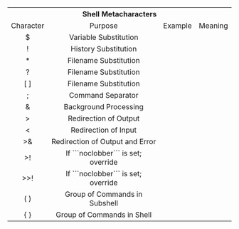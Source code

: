 <html>
<table style="text-align:center;" class="table table-bordered">
<tbody><tr>
<th style="text-align:center;" colspan="4">Shell Metacharacters</th>
</tr>

<tr>
<td>Character</td>
<td>Purpose</td>
<td>Example</td>
<td>Meaning</td>
</tr>

<tr>
<td>$</td>
<td>Variable Substitution</td>
<td></td>
<td></td>
</tr>

<tr>
<td>!</td>
<td>History Substitution</td>
<td></td>
<td></td>
</tr>

<tr>
<td>*</td>
<td>Filename Substitution</td>
<td></td>
<td></td>
</tr>

<tr>
<td>?</td>
<td>Filename Substitution</td>
<td></td>
<td></td>
</tr>

<tr>
<td>[ ]</td>
<td>Filename Substitution</td>
<td></td>
<td></td>
</tr>

<tr>
<td>;</td>
<td>Command Separator</td>
<td></td>
<td></td>
</tr>

<tr>
<td>&</td>
<td>Background Processing</td>
<td></td>
<td></td>
</tr>

<tr>
<td>></td>
<td>Redirection of Output</td>
<td></td>
<td></td>
</tr>

<tr>
<td><</td>
<td>Redirection of Input</td>
<td></td>
<td></td>
</tr>

<tr>
<td>>&</td>
<td>Redirection of Output and Error</td>
<td></td>
<td></td>
</tr>

<tr>
<td>>!</td>
<td>If ```noclobber``` is set; override</td>
<td></td>
<td></td>
</tr>

<tr>
<td>>>!</td>
<td>If ```noclobber``` is set; override</td>
<td></td>
<td></td>
</tr>

<tr>
<td>( )</td>
<td>Group of Commands in Subshell</td>
<td></td>
<td></td>
</tr>

<tr>
<td>{ }</td>
<td>Group of Commands in Shell</td>
<td></td>
<td></td>
</tr>

</tbody></table>
</html>